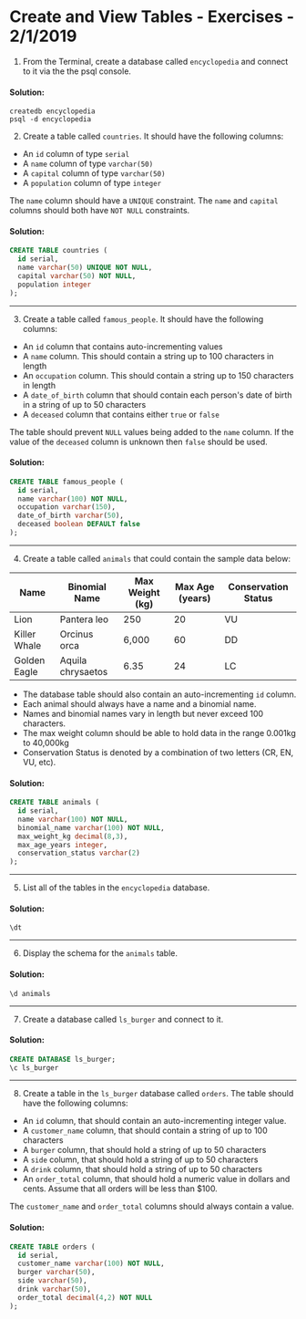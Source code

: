 
[comment]: # (create_and_view_tables_exercises.md)

# Create and View Tables - Exercises - 2/1/2019

1. From the Terminal, create a database called `encyclopedia` and connect to it via the the psql console.

#### Solution:

```
createdb encyclopedia
psql -d encyclopedia
```

2. Create a table called `countries`. It should have the following columns:

* An `id` column of type `serial`
* A `name` column of type `varchar(50)`
* A `capital` column of type `varchar(50)`
* A `population` column of type `integer`

The `name` column should have a `UNIQUE` constraint. The `name` and `capital` columns should both have `NOT NULL` constraints.

#### Solution:

```sql
CREATE TABLE countries (
  id serial,
  name varchar(50) UNIQUE NOT NULL,
  capital varchar(50) NOT NULL,
  population integer
);
```

---

3. Create a table called `famous_people`. It should have the following columns:

* An `id` column that contains auto-incrementing values
* A `name` column. This should contain a string up to 100 characters in length
* An `occupation` column. This should contain a string up to 150 characters in length
* A `date_of_birth` column that should contain each person's date of birth in a string of up to 50 characters
* A `deceased` column that contains either `true` or `false`

The table should prevent `NULL` values being added to the `name` column. If the value of the `deceased` column is unknown then `false` should be used.

#### Solution:

```sql
CREATE TABLE famous_people (
  id serial,
  name varchar(100) NOT NULL,
  occupation varchar(150),
  date_of_birth varchar(50),
  deceased boolean DEFAULT false
);
```

---

4. Create a table called `animals` that could contain the sample data below:

| Name         |  Binomial Name    |  Max Weight (kg) |  Max Age (years) | Conservation Status |
|--------------|-------------------|------------------|------------------|---------------------| 
| Lion         |  Pantera leo      |  250             |  20              |  VU                 |
| Killer Whale | Orcinus orca      | 6,000            |  60              | DD                  |
| Golden Eagle | Aquila chrysaetos | 6.35             | 24               | LC                  |

* The database table should also contain an auto-incrementing `id` column.
* Each animal should always have a name and a binomial name.
* Names and binomial names vary in length but never exceed 100 characters.
* The max weight column should be able to hold data in the range 0.001kg to 40,000kg
* Conservation Status is denoted by a combination of two letters (CR, EN, VU, etc).

#### Solution:

```sql
CREATE TABLE animals (
  id serial,
  name varchar(100) NOT NULL,
  binomial_name varchar(100) NOT NULL,
  max_weight_kg decimal(8,3),
  max_age_years integer,
  conservation_status varchar(2)
);
```

---

5. List all of the tables in the `encyclopedia` database.

#### Solution:

`\dt`

---

6. Display the schema for the `animals` table.

#### Solution:

`\d animals`

---

7. Create a database called `ls_burger` and connect to it.

#### Solution:

```sql
CREATE DATABASE ls_burger;
\c ls_burger
```

---

8. Create a table in the `ls_burger` database called `orders`. The table should have the following columns:

* An `id` column, that should contain an auto-incrementing integer value.
* A `customer_name` column, that should contain a string of up to 100 characters
* A `burger` column, that should hold a string of up to 50 characters
* A `side` column, that should hold a string of up to 50 characters
* A `drink` column, that should hold a string of up to 50 characters
* An `order_total` column, that should hold a numeric value in dollars and cents. Assume that all orders will be less than $100.

The `customer_name` and `order_total` columns should always contain a value.

#### Solution:

```sql
CREATE TABLE orders (
  id serial,
  customer_name varchar(100) NOT NULL,
  burger varchar(50),
  side varchar(50),
  drink varchar(50),
  order_total decimal(4,2) NOT NULL
);
```
